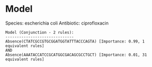 
# Model

Species: escherichia coli
Antibiotic: ciprofloxacin

```
Model (Conjunction - 2 rules):
------------------------------
Absence(CTATCGCCGTGCGGATGGTATTTACCCAGTA) [Importance: 0.99, 1 equivalent rules]
AND
Absence(AAATACCATCCGCATGGCGACAGCGCCTGCT) [Importance: 0.01, 31 equivalent rules]

```

